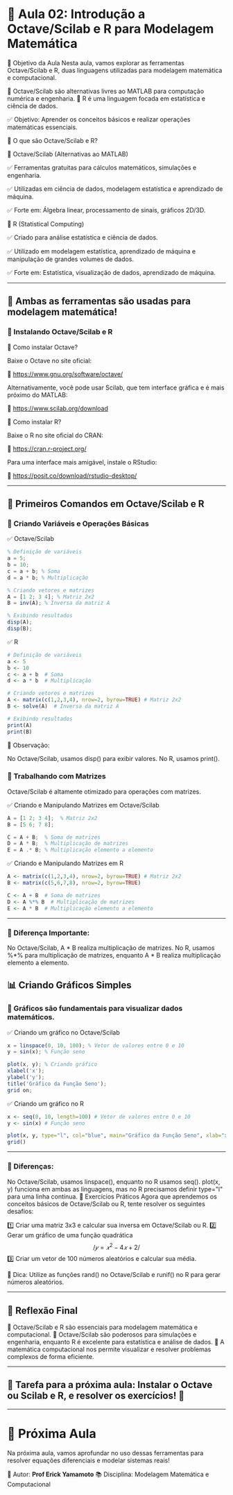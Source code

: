# 📌 Aula 02: Introdução a Octave/Scilab e R para Modelagem Matemática

📖 Objetivo da Aula
Nesta aula, vamos explorar as ferramentas Octave/Scilab e R, duas linguagens utilizadas para modelagem matemática e computacional.

📌 Octave/Scilab são alternativas livres ao MATLAB para computação numérica e engenharia.
📌 R é uma linguagem focada em estatística e ciência de dados.

✅ Objetivo: Aprender os conceitos básicos e realizar operações matemáticas essenciais.

🔹 O que são Octave/Scilab e R?

🔹 Octave/Scilab (Alternativas ao MATLAB)

✅ Ferramentas gratuitas para cálculos matemáticos, simulações e engenharia.

✅ Utilizadas em ciência de dados, modelagem estatística e aprendizado de máquina.

✅ Forte em: Álgebra linear, processamento de sinais, gráficos 2D/3D.

🔹 R (Statistical Computing)

✅ Criado para análise estatística e ciência de dados.

✅ Utilizado em modelagem estatística, aprendizado de máquina e manipulação de grandes volumes de dados.

✅ Forte em: Estatística, visualização de dados, aprendizado de máquina.

---
## 📢 Ambas as ferramentas são usadas para modelagem matemática!

### 📌 Instalando Octave/Scilab e R

🔹 Como instalar Octave?

Baixe o Octave no site oficial:

📎 https://www.gnu.org/software/octave/

Alternativamente, você pode usar Scilab, que tem interface gráfica e é mais próximo do MATLAB:

📎 https://www.scilab.org/download

🔹 Como instalar R?

Baixe o R no site oficial do CRAN:

📎 https://cran.r-project.org/

Para uma interface mais amigável, instale o RStudio:

📎 https://posit.co/download/rstudio-desktop/

---
## 🔹 Primeiros Comandos em Octave/Scilab e R
### 📌 Criando Variáveis e Operações Básicas

✅ Octave/Scilab
```octave
% Definição de variáveis
a = 5;
b = 10;
c = a + b; % Soma
d = a * b; % Multiplicação

% Criando vetores e matrizes
A = [1 2; 3 4]; % Matriz 2x2
B = inv(A); % Inversa da matriz A

% Exibindo resultados
disp(A);
disp(B);
```

✅ R
```r
# Definição de variáveis
a <- 5
b <- 10
c <- a + b  # Soma
d <- a * b  # Multiplicação

# Criando vetores e matrizes
A <- matrix(c(1,2,3,4), nrow=2, byrow=TRUE) # Matriz 2x2
B <- solve(A)  # Inversa da matriz A

# Exibindo resultados
print(A)
print(B)
```
📌 Observação:

No Octave/Scilab, usamos disp() para exibir valores.
No R, usamos print().

### 📌 Trabalhando com Matrizes
Octave/Scilab é altamente otimizado para operações com matrizes.

✅ Criando e Manipulando Matrizes em Octave/Scilab
```octave
A = [1 2; 3 4];  % Matriz 2x2
B = [5 6; 7 8];

C = A + B;  % Soma de matrizes
D = A * B;  % Multiplicação de matrizes
E = A .* B; % Multiplicação elemento a elemento
```
✅ Criando e Manipulando Matrizes em R
```r
A <- matrix(c(1,2,3,4), nrow=2, byrow=TRUE) # Matriz 2x2
B <- matrix(c(5,6,7,8), nrow=2, byrow=TRUE)

C <- A + B  # Soma de matrizes
D <- A %*% B  # Multiplicação de matrizes
E <- A * B  # Multiplicação elemento a elemento
```

---
### 📌 Diferença Importante:
No Octave/Scilab, A * B realiza multiplicação de matrizes.
No R, usamos %*% para multiplicação de matrizes, enquanto A * B realiza multiplicação elemento a elemento.

## 📊 Criando Gráficos Simples
### 📌 Gráficos são fundamentais para visualizar dados matemáticos.

✅ Criando um gráfico no Octave/Scilab
```octave
x = linspace(0, 10, 100); % Vetor de valores entre 0 e 10
y = sin(x); % Função seno

plot(x, y); % Criando gráfico
xlabel('x');
ylabel('y');
title('Gráfico da Função Seno');
grid on;
```

✅ Criando um gráfico no R
```r
x <- seq(0, 10, length=100) # Vetor de valores entre 0 e 10
y <- sin(x) # Função seno

plot(x, y, type="l", col="blue", main="Gráfico da Função Seno", xlab="x", ylab="y")
grid()
```
---
### 📌 Diferenças:

No Octave/Scilab, usamos linspace(), enquanto no R usamos seq().
plot(x, y) funciona em ambas as linguagens, mas no R precisamos definir type="l" para uma linha contínua.
🎯 Exercícios Práticos
Agora que aprendemos os conceitos básicos de Octave/Scilab ou R, tente resolver os seguintes desafios:

1️⃣ Criar uma matriz 3x3 e calcular sua inversa em Octave/Scilab ou R.
2️⃣ Gerar um gráfico de uma função quadrática $$/ 𝑦 = 𝑥^2 − 4𝑥 + 2 /$$
3️⃣ Criar um vetor de 100 números aleatórios e calcular sua média.

📌 Dica: Utilize as funções rand() no Octave/Scilab e runif() no R para gerar números aleatórios.

---
## 📢 Reflexão Final
🔹 Octave/Scilab e R são essenciais para modelagem matemática e computacional.
🔹 Octave/Scilab são poderosos para simulações e engenharia, enquanto R é excelente para estatística e análise de dados.
🔹 A matemática computacional nos permite visualizar e resolver problemas complexos de forma eficiente.

---
## 📌 Tarefa para a próxima aula: Instalar o Octave ou Scilab e R, e resolver os exercícios! 🚀

---
# 📌 Próxima Aula
Na próxima aula, vamos aprofundar no uso dessas ferramentas para resolver equações diferenciais e modelar sistemas reais!

📅 Autor: **Prof Erick Yamamoto**
📚 Disciplina: Modelagem Matemática e Computacional


